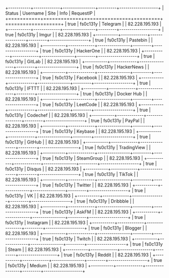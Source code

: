 +-----------+-------------+----------------+---------+-------------------+
|    Status |    Username |           Site |    Info |         RequestIP |
+===========+=============+================+=========+===================+
|      true |    fs0c131y |       Telegram |         |    82.228.195.193 |
+-----------+-------------+----------------+---------+-------------------+
|      true |    fs0c131y |          Imgur |         |    82.228.195.193 |
+-----------+-------------+----------------+---------+-------------------+
|      true |    fs0c131y |       Pastebin |         |    82.228.195.193 |
+-----------+-------------+----------------+---------+-------------------+
|      true |    fs0c131y |      HackerOne |         |    82.228.195.193 |
+-----------+-------------+----------------+---------+-------------------+
|      true |    fs0c131y |         GitLab |         |    82.228.195.193 |
+-----------+-------------+----------------+---------+-------------------+
|      true |    fs0c131y |     HackerNews |         |    82.228.195.193 |
+-----------+-------------+----------------+---------+-------------------+
|      true |    fs0c131y |       Facebook |         |    82.228.195.193 |
+-----------+-------------+----------------+---------+-------------------+
|      true |    fs0c131y |          IFTTT |         |    82.228.195.193 |
+-----------+-------------+----------------+---------+-------------------+
|      true |    fs0c131y |     Docker Hub |         |    82.228.195.193 |
+-----------+-------------+----------------+---------+-------------------+
|      true |    fs0c131y |       LeetCode |         |    82.228.195.193 |
+-----------+-------------+----------------+---------+-------------------+
|      true |    fs0c131y |       Codechef |         |    82.228.195.193 |
+-----------+-------------+----------------+---------+-------------------+
|      true |    fs0c131y |         PayPal |         |    82.228.195.193 |
+-----------+-------------+----------------+---------+-------------------+
|      true |    fs0c131y |        Keybase |         |    82.228.195.193 |
+-----------+-------------+----------------+---------+-------------------+
|      true |    fs0c131y |         GitHub |         |    82.228.195.193 |
+-----------+-------------+----------------+---------+-------------------+
|      true |    fs0c131y |    TradingView |         |    82.228.195.193 |
+-----------+-------------+----------------+---------+-------------------+
|      true |    fs0c131y |     SteamGroup |         |    82.228.195.193 |
+-----------+-------------+----------------+---------+-------------------+
|      true |    fs0c131y |         Disqus |         |    82.228.195.193 |
+-----------+-------------+----------------+---------+-------------------+
|      true |    fs0c131y |         TikTok |         |    82.228.195.193 |
+-----------+-------------+----------------+---------+-------------------+
|      true |    fs0c131y |        Twitter |         |    82.228.195.193 |
+-----------+-------------+----------------+---------+-------------------+
|      true |    fs0c131y |             VK |         |    82.228.195.193 |
+-----------+-------------+----------------+---------+-------------------+
|      true |    fs0c131y |       Dribbble |         |    82.228.195.193 |
+-----------+-------------+----------------+---------+-------------------+
|      true |    fs0c131y |          AskFM |         |    82.228.195.193 |
+-----------+-------------+----------------+---------+-------------------+
|      true |    fs0c131y |      Instagram |         |    82.228.195.193 |
+-----------+-------------+----------------+---------+-------------------+
|      true |    fs0c131y |        Blogger |         |    82.228.195.193 |
+-----------+-------------+----------------+---------+-------------------+
|      true |    fs0c131y |         Twitch |         |    82.228.195.193 |
+-----------+-------------+----------------+---------+-------------------+
|      true |    fs0c131y |          Steam |         |    82.228.195.193 |
+-----------+-------------+----------------+---------+-------------------+
|      true |    fs0c131y |         Reddit |         |    82.228.195.193 |
+-----------+-------------+----------------+---------+-------------------+
|      true |    fs0c131y |         Medium |         |    82.228.195.193 |
+-----------+-------------+----------------+---------+-------------------+
